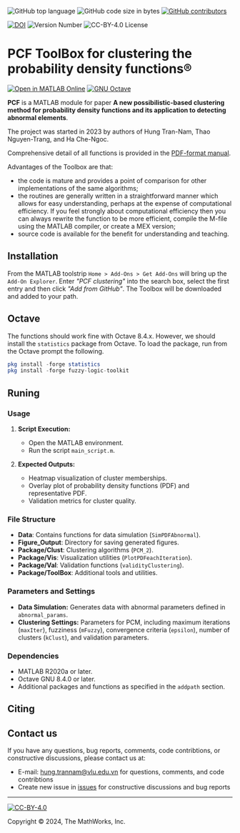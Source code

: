 ![GitHub top language](https://img.shields.io/github/languages/top/hungtrannam/Possibilistics-clustering-for-CDF)
![GitHub code size in bytes](https://img.shields.io/github/languages/code-size/hungtrannam/Possibilistics-clustering-for-CDF)
[![GitHub contributors](https://img.shields.io/github/contributors/hungtrannam/Possibilistics-clustering-for-CDF)](https://github.com/hungtrannam/Possibilistics-clustering-for-CDF/graphs/contributors)

[![DOI](https://zenodo.org/badge/DOI/10.5281/zenodo.6549626.svg)](https://doi.org/10.5281/zenodo.6549626)
![Version Number](https://img.shields.io/github/v/release/mathworks/toolboxdesign?label=version) ![CC-BY-4.0 License](https://img.shields.io/github/license/mathworks/toolboxdesign)


# PCF ToolBox for clustering the probability density functions&reg;


[![Open in MATLAB Online](https://www.mathworks.com/images/responsive/global/open-in-matlab-online.svg)](https://matlab.mathworks.com/open/github/v1?repo=UniprJRC/FSDA&project=FSDA.prj)
[![GNU Octave](https://img.shields.io/badge/Powered_by-GNU_Octave-blue.svg)](https://www.gnu.org/software/octave/)


**PCF** is a MATLAB module for paper **A new possibilistic-based clustering method for probability density functions and its application to detecting abnormal elements**.

The project was started in 2023 by authors of Hung Tran-Nam, Thao Nguyen-Trang, and Ha Che-Ngoc.

Comprehensive detail of all functions is provided in the [PDF-format manual](https://github.com/hungtrannam/Possibilistics-clustering-for-CDF/blob/main/PCF.pdf).


Advantages of the Toolbox are that:

  * the code is mature and provides a point of comparison for other implementations of the same algorithms;
  * the routines are generally written in a straightforward manner which allows for easy understanding, perhaps at the expense of computational efficiency. If you feel strongly about computational efficiency then you can always rewrite the function to be more efficient, compile the M-file using the MATLAB compiler, or create a MEX version;
  * source code is available for the benefit for understanding and teaching.









## Installation

From the MATLAB toolstrip ```Home > Add-Ons > Get Add-Ons``` will bring up the ```Add-On Explorer```.  Enter *"PCF clustering"* into the search box, select the first entry and then click *"Add from GitHub"*.  The Toolbox will be downloaded and added to your path.


## Octave

The functions should work fine with Octave 8.4.x. However, we should install the ```statistics``` package from Octave. To load the package, run from the Octave prompt the following.

```Octave
pkg install -forge statistics
pkg install -forge fuzzy-logic-toolkit
```

## Runing

### Usage

1. **Script Execution:**
   - Open the MATLAB environment.
   - Run the script `main_script.m`.

2. **Expected Outputs:**
   - Heatmap visualization of cluster memberships.
   - Overlay plot of probability density functions (PDF) and representative PDF.
   - Validation metrics for cluster quality.

### File Structure

- **Data**: Contains functions for data simulation (`SimPDFAbnormal`).
- **Figure_Output**: Directory for saving generated figures.
- **Package/Clust**: Clustering algorithms (`PCM_2`).
- **Package/Vis**: Visualization utilities (`PlotPDFeachIteration`).
- **Package/Val**: Validation functions (`validityClustering`).
- **Package/ToolBox**: Additional tools and utilities.

### Parameters and Settings

- **Data Simulation:** Generates data with abnormal parameters defined in `abnormal_params`.
- **Clustering Settings:** Parameters for PCM, including maximum iterations (`maxIter`), fuzziness (`mFuzzy`), convergence criteria (`epsilon`), number of clusters (`kClust`), and validation parameters.

### Dependencies

- MATLAB R2020a or later.
- Octave GNU 8.4.0 or later.
- Additional packages and functions as specified in the `addpath` section.



























## Citing

## Contact us
If you have any questions, bug reports, comments, code contribtions, or constructive discussions, please contact us at:
- E-mail: hung.trannam@vlu.edu.vn for questions, comments, and code contribtions
- Create new issue in [issues](https://github.com/hungtrannam/Probabilistics-clustering-for-CDF/issues) for constructive discussions and bug reports



-----------

[![CC-BY-4.0](https://github.com/hungtrannam/Probabilistics-clustering-for-CDF/blob/main//images/cc-by-40.png)](https://creativecommons.org/licenses/by/4.0/)

Copyright &copy; 2024, The MathWorks, Inc.



